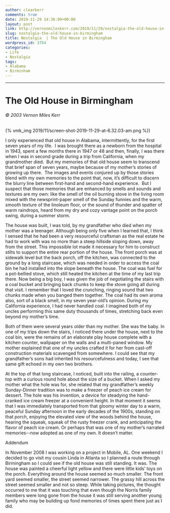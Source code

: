 ```yaml
---
author: clearkerr
comments: true
date: 2019-11-29 14:36:09+00:00
layout: post
link: http://vernonmileskerr.com/2019/11/29/nostalgia-the-old-house-in-birmingham/
slug: nostalgia-the-old-house-in-birmingham
title: Nostalgia  | The Old House in Birmingham
wordpress_id: 3754
categories:
- Life
- Nostalgia
tags:
- Alabama
- Birminham
---
```





* * *







# **The Old House in Birmingham**







###### © 2003 Vernon Miles Kerr





{% vmk_img 2019/11/screen-shot-2019-11-29-at-6.32.03-am.png %})





I only experienced that old house in Alabama, intermittently, for the first seven years of my life.  I was brought there as a newborn from the hospital in 1943, spent a few months there in 1947 or 48 and then, finally, I was there when I was in second grade during a trip from California, when my grandmother died.  But my memories of that old house seem to transcend that brief span of seven years, maybe because of my mother’s stories of growing up there.  The images and events conjured up by those stories blend with my own memories to the point that, now, it’s difficult to discern the blurry line between first-hand and second-hand experience.  But I suspect that those memories that are enhanced by smells and sounds and textures are my own: like the smell of the oil burning stove in the living room mixed with the newsprint-paper smell of the Sunday funnies and the warm, smooth texture of the linoleum floor, or the sound of thunder and spatter of warm raindrops, heard from my dry and cozy vantage point on the porch swing, during a summer storm.







The house was built, I was told, by my grandfather who died when my mother was a teenager. Although being only five when I learned that, I think I sensed that he had been a very resourceful craftsman as the real estate he had to work with was no more than a steep hillside sloping down, away from the street. This impossible lot made it necessary for him to construct stilts to support the entire rear portion of the house. The front porch was at sidewalk level but the back porch, off the kitchen, was connected to the ground by a long staircase, which was needed in order to access the coal bin he had installed into the slope beneath the house. The coal was fuel for a pot-bellied stove, which still heated the kitchen at the time of my last trip there. Now being a big boy, I was given the job of negotiating the stairs with a coal bucket and bringing back chunks to keep the stove going all during that visit. I remember that I loved the crunching, ringing sound that two chunks made when you banged them together. The coal had its own aroma also, sort of a black smell, in my seven year-old’s opinion. During my California experience, I had never handled coal. I imagined both of my uncles performing this same duty thousands of times, stretching back even beyond my mother’s time.







Both of them were several years older than my mother. She was the baby. In one of my trips down the stairs, I noticed there under the house, next to the coal bin, were the remains of an elaborate play house complete with a kitchen counter, wallpaper on the walls and a multi-paned window. My mother explained that one of my uncles crafted it for her from cast-off construction materials scavenged from somewhere. I could see that my grandfather’s sons had inherited his resourcefulness and today, I see that same gift echoed in my own two brothers.







At the top of that long staircase, I noticed, built into the railing, a counter-top with a curious round hole about the size of a bucket. When I asked my mother what the hole was for, she related that my grandfather’s weekly Sunday-Dinner tradition was to make a freezer of peach ice cream for dessert. The hole was his invention, a device for steadying the hand-cranked ice cream freezer at a convenient height. In that moment it seems that I was immediately transported from that gloomy winter day to a warm, peaceful Sunday afternoon in the early decades of the 1900s, standing on that porch, enjoying the elevated view of the woods behind the house, hearing the squeak, squeak of the rusty freezer crank, and anticipating the flavor of peach ice cream. Or perhaps that was one of my mother’s narrated memories--now adopted as one of my own. It doesn’t matter.







Addendum







In November 2008 I was working on a project in Mobile, AL. One weekend I decided to go visit my cousin Linda in Atlanta so I planned a route through Birmingham so I could see if the old house was still standing. It was. The house was painted a cheerful light yellow and there were little kids’ toys on the porch. Everything around the house seemed so much smaller. The front yard seemed smaller, the street seemed narrower. The grassy hill across the street seemed smaller and not so steep. While taking pictures, the thought occurred to me that it was touching that even though the Norris family members were long gone from the house it was still serving another young family who may be building up fond memories of times spent there just as I did.



















